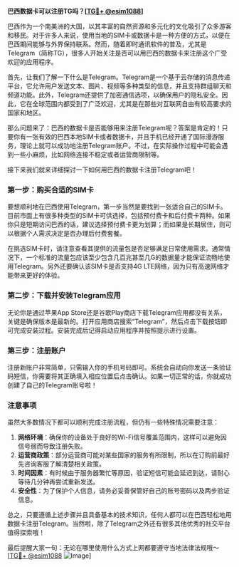 **巴西数据卡可以注册TG吗？[[TG💪+ @esim1088](https://t.me/s/esim1088)]**

巴西作为一个南美洲的大国，以其丰富的自然资源和多元化的文化吸引了众多游客和移民。对于许多人来说，使用当地的SIM卡或数据卡是一种方便的方式，以便在巴西期间能够与外界保持联系。然而，随着即时通讯软件的普及，尤其是Telegram（简称TG），很多人开始关注是否可以用巴西的数据卡来注册这个广受欢迎的应用程序。

首先，让我们了解一下什么是Telegram。Telegram是一个基于云存储的消息传递平台，它允许用户发送文本、图片、视频等多种类型的信息，并且支持群组聊天和频道功能。此外，Telegram还提供了加密通信选项，以确保用户的隐私安全。因此，它在全球范围内都受到了广泛欢迎，尤其是在那些对互联网自由有较高要求的国家和地区。

那么问题来了：巴西的数据卡是否能够用来注册Telegram呢？答案是肯定的！只要你有一张有效的巴西本地SIM卡或者数据卡，并且手机已经开通了国际漫游服务，理论上就可以成功地注册Telegram账户。不过，在实际操作过程中可能会遇到一些小麻烦，比如网络连接不稳定或者运营商限制等。

接下来我们就来详细探讨一下如何用巴西的数据卡注册Telegram吧！

### 第一步：购买合适的SIM卡

要想顺利地在巴西使用Telegram，第一步当然是要找到一张适合自己的SIM卡。目前市面上有很多种类型的SIM卡可供选择，包括预付费卡和后付费卡两种。如果你只是短期访问巴西的话，建议选择预付费卡更为划算；而如果是长期居住，则可以根据个人需求决定是否办理后付费套餐。

在挑选SIM卡时，请注意查看其提供的流量包是否足够满足日常使用需求。通常情况下，一个标准的流量包应该至少包含几百兆甚至几G的数据量才能保证流畅地使用Telegram。另外还要确认该SIM卡是否支持4G LTE网络，因为只有高速网络才能带来更好的体验。

### 第二步：下载并安装Telegram应用

无论你是通过苹果App Store还是谷歌Play商店下载Telegram应用都没有关系，关键是确保版本是最新的。打开应用商店搜索“Telegram”，然后点击下载按钮即可完成安装过程。安装完成后记得启动应用程序并按照提示进行设置。

### 第三步：注册账户

注册新账户非常简单，只需输入你的手机号码即可。系统会自动向你发送一条验证码短信，你需要将其正确填入相应位置后点击确认。如果一切正常的话，你就成功创建了自己的Telegram账号啦！

### 注意事项

虽然大多数情况下都可以顺利完成注册流程，但仍有一些特殊情况需要注意：

1. **网络环境**：确保你的设备处于良好的Wi-Fi信号覆盖范围内，这样可以避免因信号弱而导致注册失败。
2. **运营商政策**：部分运营商可能对某些国家的服务有所限制，所以在订购前最好先咨询客服了解清楚相关政策。
3. **时间因素**：有时候由于服务器繁忙等原因，验证短信可能会延迟到达，请耐心等待几分钟再尝试重新发送。
4. **安全性**：为了保护个人信息，请务必妥善保管好自己的账号密码以及两步验证信息。

总之，只要遵循上述步骤并且具备基本的技术知识，任何人都可以在巴西轻松地用数据卡注册Telegram。当然啦，除了Telegram之外还有很多其他优秀的社交平台值得探索哦！

最后提醒大家一句：无论在哪里使用什么方式上网都要遵守当地法律法规哦～ [[TG💪+ @esim1088](https://t.me/s/esim1088) ![Image](https://i.postimg.cc/4NQfJmqS/Snipaste-2025-05-13-00-14-12.png)]